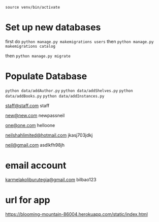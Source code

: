 ```source venv/bin/activate```


# Set up new databases
first do ```python manage.py makemigrations users```
then ```python manage.py makemigrations catalog```

then ```python manage.py migrate```

# Populate Database
```python data/addAuthor.py```
```python data/addShelves.py```
```python data/addBooks.py```
```python data/addInstances.py ```


staff@staff.com
staff

new@new.com
newpassneil

one@one.com
helloone

neilshahlimited@hotmail.com
jkasj703jdkj

neil@gmail.com
asdlkfh98jh


# email account
karmelakoliburutegia@gmail.com
bilbao123

# url for app
https://blooming-mountain-86004.herokuapp.com/static/index.html